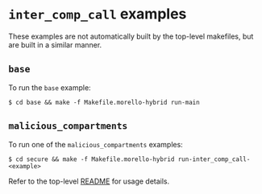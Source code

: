 # `inter_comp_call` examples

These examples are not automatically built by the top-level makefiles, but are
built in a similar manner.

## `base`

To run the `base` example:

```
$ cd base && make -f Makefile.morello-hybrid run-main
```

## `malicious_compartments`

To run one of the `malicious_compartments` examples:

```
$ cd secure && make -f Makefile.morello-hybrid run-inter_comp_call-<example>
```

Refer to the top-level [README](../../../README.md) for usage details.
